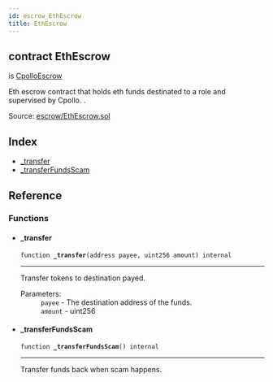 ```yaml
---
id: escrow_EthEscrow
title: EthEscrow
---
```


<div class="contract-doc"><div class="contract"><h2 class="contract-header"><span class="contract-kind">contract</span> EthEscrow</h2><p class="base-contracts"><span>is</span> <a href="escrow_CpolloEscrow.html">CpolloEscrow</a></p><p class="description">Eth escrow contract that holds eth funds destinated to a role and supervised by Cpollo. .</p><div class="source">Source: <a href="https://github.com/Cpollo/Ethereum/blob/v0.0.1/contracts/escrow/EthEscrow.sol" target="_blank">escrow/EthEscrow.sol</a></div></div><div class="index"><h2>Index</h2><ul><li><a href="escrow_EthEscrow.html#_transfer">_transfer</a></li><li><a href="escrow_EthEscrow.html#_transferFundsScam">_transferFundsScam</a></li></ul></div><div class="reference"><h2>Reference</h2><div class="functions"><h3>Functions</h3><ul><li><div class="item function"><span id="_transfer" class="anchor-marker"></span><h4 class="name">_transfer</h4><div class="body"><code class="signature">function <strong>_transfer</strong><span>(address payee, uint256 amount) </span><span>internal </span></code><hr/><div class="description"><p>Transfer tokens to destination payed.</p></div><dl><dt><span class="label-parameters">Parameters:</span></dt><dd><div><code>payee</code> - The destination address of the funds.</div><div><code>amount</code> - uint256</div></dd></dl></div></div></li><li><div class="item function"><span id="_transferFundsScam" class="anchor-marker"></span><h4 class="name">_transferFundsScam</h4><div class="body"><code class="signature">function <strong>_transferFundsScam</strong><span>() </span><span>internal </span></code><hr/><div class="description"><p>Transfer  funds back when scam happens.</p></div></div></div></li></ul></div></div></div>
